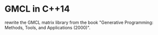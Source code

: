 # GMCL in C++14

rewrite the GMCL matrix library from the book "Generative Programming: Methods, Tools, and Applications (2000)".